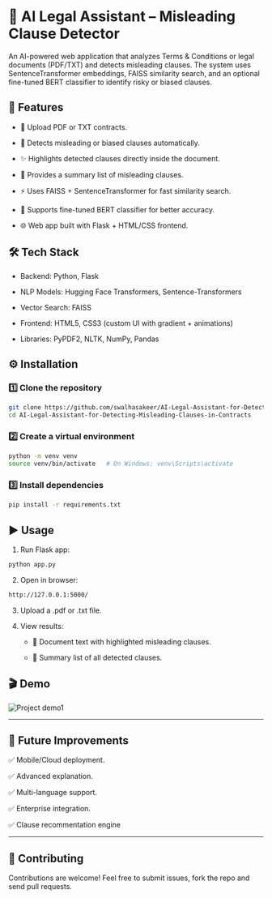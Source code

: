 # **📜 AI Legal Assistant – Misleading Clause Detector**

An AI-powered web application that analyzes Terms & Conditions or legal documents (PDF/TXT) and detects misleading clauses. The system uses SentenceTransformer embeddings, FAISS similarity search, and an optional fine-tuned BERT classifier to identify risky or biased clauses.

## 🚀 Features

- 📂 Upload PDF or TXT contracts.

- 🔎 Detects misleading or biased clauses automatically.

- ✨ Highlights detected clauses directly inside the document.

- 📌 Provides a summary list of misleading clauses.

- ⚡ Uses FAISS + SentenceTransformer for fast similarity search.

- 🤖 Supports fine-tuned BERT classifier for better accuracy.

- 🌐 Web app built with Flask + HTML/CSS frontend.

## 🛠️ Tech Stack

- Backend: Python, Flask

- NLP Models: Hugging Face Transformers, Sentence-Transformers

- Vector Search: FAISS

- Frontend: HTML5, CSS3 (custom UI with gradient + animations)

- Libraries: PyPDF2, NLTK, NumPy, Pandas

## ⚙️ Installation

### 1️⃣ Clone the repository

```bash
git clone https://github.com/swalhasakeer/AI-Legal-Assistant-for-Detecting-Misleading-Clauses-in-Contracts.git
cd AI-Legal-Assistant-for-Detecting-Misleading-Clauses-in-Contracts
```


### 2️⃣ Create a virtual environment 

```bash
python -m venv venv
source venv/bin/activate   # On Windows: venv\Scripts\activate
```


### 3️⃣ Install dependencies

```bash
pip install -r requirements.txt
```

## ▶️ Usage

1. Run Flask app:

```python
python app.py
```

2. Open in browser:

```bash
http://127.0.0.1:5000/
```

3. Upload a .pdf or .txt file.

4. View results:

   - 📄 Document text with highlighted misleading clauses.

   - 📌 Summary list of all detected clauses.


## 🎬 Demo

![Project demo1](https://github.com/user-attachments/assets/cfed380c-5567-43f3-b470-cbbff6ad0cc2)

---
  
## 🔮 Future Improvements

✅ Mobile/Cloud deployment.

✅ Advanced explanation.

✅ Multi-language support.

✅ Enterprise integration.

✅ Clause recommentation engine

---
## 🤝 Contributing

Contributions are welcome! Feel free to submit issues, fork the repo and send pull requests.

